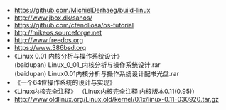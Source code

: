 * https://github.com/MichielDerhaeg/build-linux  
* http://www.jbox.dk/sanos/  
* https://github.com/cfenollosa/os-tutorial  
* http://mikeos.sourceforge.net  
* http://www.freedos.org  
* https://www.386bsd.org  
* 《Linux 0.01 内核分析与操作系统设计》  
(baidupan) Linux_0_01_内核分析与操作系统设计.rar  
(baidupan) Linux0.01内核分析与操作系统设计配书光盘.rar  
* 《一个64位操作系统的设计与实现》  
* 《Linux内核完全注释》 （Linux内核完全注释 内核版本0.11(0.95)）  
* http://www.oldlinux.org/Linux.old/kernel/0.1x/linux-0.11-030920.tar.gz  
